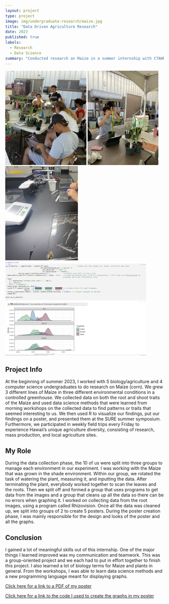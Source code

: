```yaml
---
layout: project
type: project
image: img/undergraduate-research/maize.jpg
title: "Data Driven Agriculture Research"
date: 2023
published: true
labels:
  - Research
  - Data Science
summary: "Conducted research on Maize in a summer internship with CTAHR UHM"
---
```

<p float="left">
  <img src="../img/undergraduate-research/water-measuring.jpg" height="300" />
  <img src="../img/undergraduate-research/measure-leaf-4.jpg" height="300" />
  <img src="../img/undergraduate-research/clean-root.jpg" height="300" />
   <img src="../img/undergraduate-research/density-plot.png" height="300" />
</p>

## Project Info

At the beginning of summer 2023, I worked with 5 biology/agriculture and 4 computer science undergraduates to do research on Maize (corn). We grew 3 different lines of Maize in three different environmental conditions in a controlled greenhouse. We collected data on both the root and shoot traits of the Maize and used data science methods that were learned from morning workshops on the collected data to find patterns or traits that seemed interesting to us. We then used R to visualize our findings, put our findings on a poster, and presented them at the SURE summer symposium. Furthermore, we participated in weekly field trips every Friday to experience Hawaii’s unique agriculture diversity, consisting of research, mass production, and local agriculture sites.

## My Role

During the data collection phase, the 10 of us were split into three groups to manage each environment in our experiment. I was working with the Maize that was grown in the shade environment. Within our group, we rotated the task of watering the plant, measuring it, and inputting the data. After terminating the plant, everybody worked together to scan the leaves and the roots. Then we split off and formed a group that uses programs to get data from the images and a group that cleans up all the data so there can be no errors when graphing it. I worked on collecting data from the root images, using a program called Rhizovision. Once all the data was cleaned up, we split into groups of 2 to create 5 posters. During the poster creation phase, I was mainly responsible for the design and looks of the poster and all the graphs.

## Conclusion

I gained a lot of meaningful skills out of this internship. One of the major things I learned improved was my communication and teamwork. This was a group-oriented project and we each had to put in effort together to finish this project. I also learned a lot of biology terms for Maize and plants in general. From the workshops, I was able to learn data science methods and a new programming language meant for displaying graphs.

[Click here for a link to a PDF of my poster](https://josephaverion.github.io/projects/projectExtensions/Maize-REEU-Poster.pdf)

[Click here for a link to the code I used to create the graphs in my poster](https://github.com/josephaverion/MaizeResearchPosterCode/blob/main/REEU_Amanda_Joseph_R_Code.Rmd)



